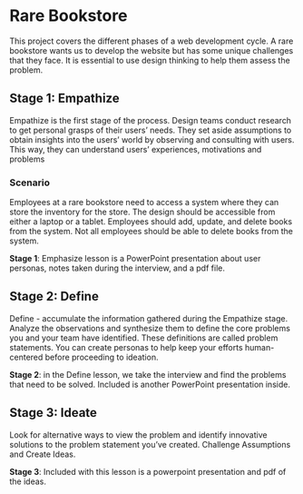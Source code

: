 # Rare Bookstore

This project covers the different phases of a web development cycle. A rare bookstore wants us to develop the website but has some unique challenges that they face. It is essential to use design thinking to help them assess the problem.

## Stage 1: Empathize

Empathize is the first stage of the process. Design
teams conduct research to get personal grasps of
their users’ needs. They set aside assumptions to
obtain insights into the users’ world by observing
and consulting with users. This way, they can
understand users’ experiences, motivations and
problems

### Scenario

Employees at a rare bookstore need to access a system where they can store the inventory for the store. The design should be accessible from either a laptop or a tablet. Employees should add, update, and delete books from the system. Not all employees should be able to delete books from the system.

**Stage 1**: Emphasize lesson is a PowerPoint presentation about user personas, notes taken during the interview, and a pdf file.

## Stage 2: Define

Define - accumulate the information gathered
during the Empathize stage. Analyze the
observations and synthesize them to define the
core problems you and your team have identified.
These definitions are called problem statements.
You can create personas to help keep your efforts
human-centered before proceeding to ideation.

**Stage 2**: in the Define lesson, we take the interview and find the problems that need to be solved. Included is another PowerPoint presentation inside.

## Stage 3: Ideate

Look for alternative ways to view the problem and identify
innovative solutions to the problem statement you’ve
created. Challenge Assumptions and Create Ideas.

**Stage 3**: Included with this lesson is a powerpoint presentation and pdf of the ideas.
